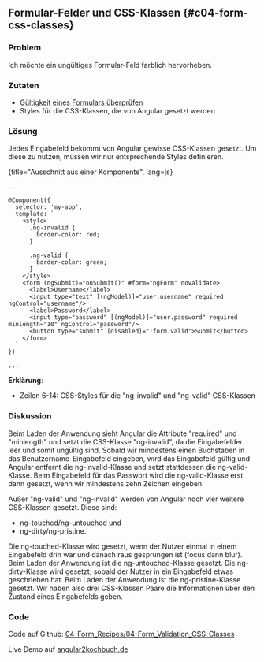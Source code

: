 ## Formular-Felder und CSS-Klassen {#c04-form-css-classes}

### Problem

Ich möchte ein ungültiges Formular-Feld farblich hervorheben.

### Zutaten
* [Gültigkeit eines Formulars überprüfen](#c04-form-validation)
* Styles für die CSS-Klassen, die von Angular gesetzt werden

### Lösung

Jedes Eingabefeld bekommt von Angular gewisse CSS-Klassen gesetzt.
Um diese zu nutzen, müssen wir nur entsprechende Styles definieren.

{title="Ausschnitt aus einer Komponente", lang=js}
```
...

@Component({
  selector: 'my-app',
  template: `
    <style>
      .ng-invalid {
        border-color: red;
      }

      .ng-valid {
        border-color: green;
      }
    </style>
    <form (ngSubmit)="onSubmit()" #form="ngForm" novalidate>
      <label>Username</label>
      <input type="text" [(ngModel)]="user.username" required ngControl="username"/>
      <label>Password</label>
      <input type="password" [(ngModel)]="user.password" required minlength="10" ngControl="password"/>
      <button type="submit" [disabled]="!form.valid">Submit</button>
    </form>
  `
})

...
```

__Erklärung__:

* Zeilen 6-14: CSS-Styles für die "ng-invalid" und "ng-valid" CSS-Klassen

### Diskussion

Beim Laden der Anwendung sieht Angular die Attribute "required" und "minlength" und setzt die CSS-Klasse "ng-invalid", da die Eingabefelder leer und somit ungültig sind.
Sobald wir mindestens einen Buchstaben in das Benutzername-Eingabefeld eingeben, wird das Eingabefeld gültig und Angular entfernt die ng-invalid-Klasse und setzt stattdessen die ng-valid-Klasse.
Beim Eingabefeld für das Passwort wird die ng-valid-Klasse erst dann gesetzt, wenn wir mindestens zehn Zeichen eingeben.

Außer "ng-valid" und "ng-invalid" werden von Angular noch vier weitere CSS-Klassen gesetzt.
Diese sind:

* ng-touched/ng-untouched und
* ng-dirty/ng-pristine.

Die ng-touched-Klasse wird gesetzt, wenn der Nutzer einmal in einem Eingabefeld drin war und danach raus gesprungen ist (focus dann blur).
Beim Laden der Anwendung ist die ng-untouched-Klasse gesetzt.
Die ng-dirty-Klasse wird gesetzt, sobald der Nutzer in ein Eingabefeld etwas geschrieben hat.
Beim Laden der Anwendung ist die ng-pristine-Klasse gesetzt.
Wir haben also drei CSS-Klassen Paare die Informationen über den Zustand eines Eingabefelds geben.

### Code

Code auf Github: [04-Form\_Recipes/04-Form\_Validation\_CSS-Classes](https://github.com/jsperts/angular2_kochbuch_code/tree/master/04-Form_Recipes/04-Form_Validation_CSS-Classes)

Live Demo auf [angular2kochbuch.de](http://angular2kochbuch.de/examples/code/04-Form_Recipes/04-Form_Validation_CSS-Classes/index.html)


